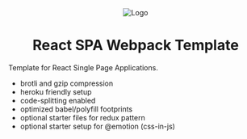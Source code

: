 <div align="center">
  <img alt="Logo" src="https://image.flaticon.com/icons/png/512/1085/1085802.png" />
</div>
<h1 align="center">React SPA Webpack Template</h1>

Template for React Single Page Applications.

- brotli and gzip compression
- heroku friendly setup
- code-splitting enabled
- optimized babel/polyfill footprints
- optional starter files for redux pattern
- optional starter setup for @emotion (css-in-js)
